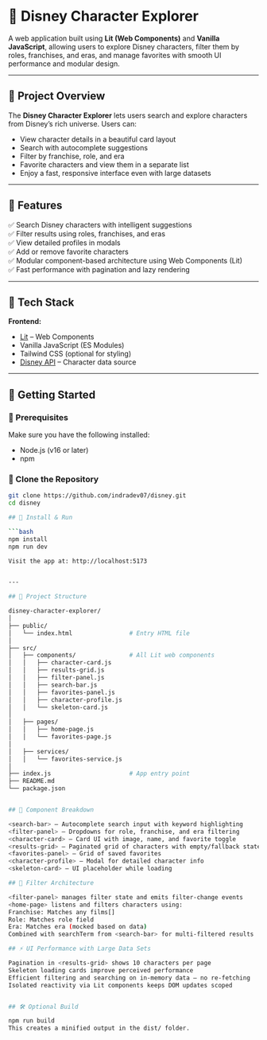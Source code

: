 # 🏰 Disney Character Explorer

A web application built using **Lit (Web Components)** and **Vanilla JavaScript**, allowing users to explore Disney characters, filter them by roles, franchises, and eras, and manage favorites with smooth UI performance and modular design.

---

## 📖 Project Overview

The **Disney Character Explorer** lets users search and explore characters from Disney’s rich universe. Users can:

- View character details in a beautiful card layout  
- Search with autocomplete suggestions  
- Filter by franchise, role, and era  
- Favorite characters and view them in a separate list  
- Enjoy a fast, responsive interface even with large datasets

---

## 🚀 Features

✅ Search Disney characters with intelligent suggestions  
✅ Filter results using roles, franchises, and eras  
✅ View detailed profiles in modals  
✅ Add or remove favorite characters  
✅ Modular component-based architecture using Web Components (Lit)  
✅ Fast performance with pagination and lazy rendering  

---

## 🧱 Tech Stack

**Frontend:**

- [Lit](https://lit.dev) – Web Components
- Vanilla JavaScript (ES Modules)
- Tailwind CSS (optional for styling)
- [Disney API](https://disneyapi.dev/) – Character data source

---

## 🏁 Getting Started

### 🔹 Prerequisites

Make sure you have the following installed:

- Node.js (v16 or later)
- npm

### 🔹 Clone the Repository

```bash
git clone https://github.com/indradev07/disney.git
cd disney

## 🔹 Install & Run

```bash
npm install
npm run dev

Visit the app at: http://localhost:5173


---

## 📂 Project Structure

disney-character-explorer/
│
├── public/
│   └── index.html                # Entry HTML file
│
├── src/
│   ├── components/               # All Lit web components
│   │   ├── character-card.js
│   │   ├── results-grid.js
│   │   ├── filter-panel.js
│   │   ├── search-bar.js
│   │   ├── favorites-panel.js
│   │   ├── character-profile.js
│   │   └── skeleton-card.js
│
│   ├── pages/
│   │   ├── home-page.js
│   │   └── favorites-page.js
│
│   ├── services/
│   │   └── favorites-service.js
│
├── index.js                      # App entry point
├── README.md
└── package.json


## 🧩 Component Breakdown

<search-bar> – Autocomplete search input with keyword highlighting
<filter-panel> – Dropdowns for role, franchise, and era filtering
<character-card> – Card UI with image, name, and favorite toggle
<results-grid> – Paginated grid of characters with empty/fallback states
<favorites-panel> – Grid of saved favorites
<character-profile> – Modal for detailed character info
<skeleton-card> – UI placeholder while loading

## 🧠 Filter Architecture

<filter-panel> manages filter state and emits filter-change events
<home-page> listens and filters characters using:
Franchise: Matches any films[]
Role: Matches role field
Era: Matches era (mocked based on data)
Combined with searchTerm from <search-bar> for multi-filtered results

## ⚡ UI Performance with Large Data Sets

Pagination in <results-grid> shows 10 characters per page
Skeleton loading cards improve perceived performance
Efficient filtering and searching on in-memory data – no re-fetching
Isolated reactivity via Lit components keeps DOM updates scoped


## 🛠️ Optional Build

npm run build
This creates a minified output in the dist/ folder.
